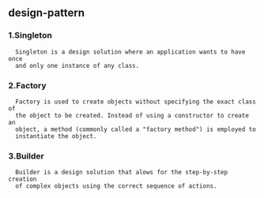## design-pattern
### 1.Singleton
      Singleton is a design solution where an application wants to have once 
      and only one instance of any class.
### 2.Factory 
      Factory is used to create objects without specifying the exact class of 
      the object to be created. Instead of using a constructor to create an 
      object, a method (commonly called a "factory method") is employed to
      instantiate the object.
### 3.Builder
      Builder is a design solution that alows for the step-by-step creation
      of complex objects using the correct sequence of actions.
    
